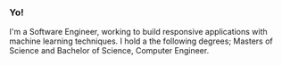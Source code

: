 ### Yo!
I'm a Software Engineer, working to build responsive applications with machine learning techniques.
I hold a the following degrees; Masters of Science and Bachelor of Science, Computer Engineer.
